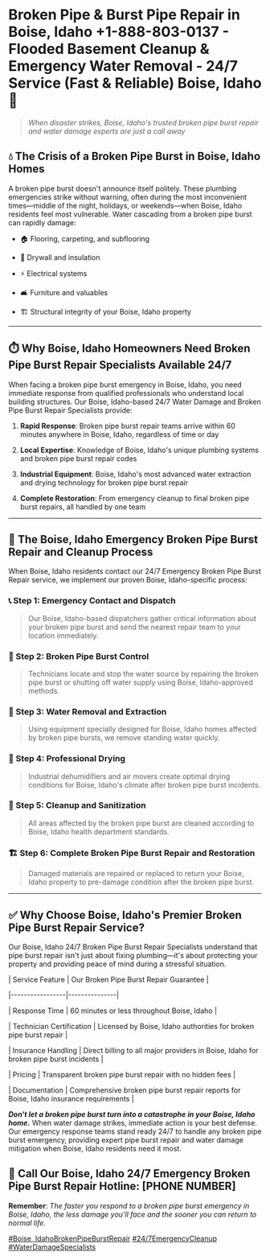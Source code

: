 # Broken Pipe & Burst Pipe Repair in Boise, Idaho +1-888-803-0137 - Flooded Basement Cleanup & Emergency Water Removal - 24/7 Service (Fast & Reliable) Boise, Idaho 🚨

> *When disaster strikes, Boise, Idaho's trusted broken pipe burst repair and water damage experts are just a call away*

## 💧 The Crisis of a Broken Pipe Burst in Boise, Idaho Homes

A broken pipe burst doesn't announce itself politely. These plumbing emergencies strike without warning, often during the most inconvenient times—middle of the night, holidays, or weekends—when Boise, Idaho residents feel most vulnerable. Water cascading from a broken pipe burst can rapidly damage:

* 🏠 Flooring, carpeting, and subflooring
* 🧱 Drywall and insulation
* ⚡ Electrical systems
* 🛋️ Furniture and valuables
* 🏗️ Structural integrity of your Boise, Idaho property

---

## ⏱️ Why Boise, Idaho Homeowners Need Broken Pipe Burst Repair Specialists Available 24/7

When facing a broken pipe burst emergency in Boise, Idaho, you need immediate response from qualified professionals who understand local building structures. Our Boise, Idaho-based 24/7 Water Damage and Broken Pipe Burst Repair Specialists provide:

1. **Rapid Response**: Broken pipe burst repair teams arrive within 60 minutes anywhere in Boise, Idaho, regardless of time or day
2. **Local Expertise**: Knowledge of Boise, Idaho's unique plumbing systems and broken pipe burst repair codes
3. **Industrial Equipment**: Boise, Idaho's most advanced water extraction and drying technology for broken pipe burst repair
4. **Complete Restoration**: From emergency cleanup to final broken pipe burst repairs, all handled by one team

---

## 🔧 The Boise, Idaho Emergency Broken Pipe Burst Repair and Cleanup Process

When Boise, Idaho residents contact our 24/7 Emergency Broken Pipe Burst Repair service, we implement our proven Boise, Idaho-specific process:

### 📞 Step 1: Emergency Contact and Dispatch
> Our Boise, Idaho-based dispatchers gather critical information about your broken pipe burst and send the nearest repair team to your location immediately.

### 🚿 Step 2: Broken Pipe Burst Control
> Technicians locate and stop the water source by repairing the broken pipe burst or shutting off water supply using Boise, Idaho-approved methods.

### 🌊 Step 3: Water Removal and Extraction
> Using equipment specially designed for Boise, Idaho homes affected by broken pipe bursts, we remove standing water quickly.

### 💨 Step 4: Professional Drying
> Industrial dehumidifiers and air movers create optimal drying conditions for Boise, Idaho's climate after broken pipe burst incidents.

### 🧼 Step 5: Cleanup and Sanitization
> All areas affected by the broken pipe burst are cleaned according to Boise, Idaho health department standards.

### 🏗️ Step 6: Complete Broken Pipe Burst Repair and Restoration
> Damaged materials are repaired or replaced to return your Boise, Idaho property to pre-damage condition after the broken pipe burst.

---

## ✅ Why Choose Boise, Idaho's Premier Broken Pipe Burst Repair Service?

Our Boise, Idaho 24/7 Broken Pipe Burst Repair Specialists understand that pipe burst repair isn't just about fixing plumbing—it's about protecting your property and providing peace of mind during a stressful situation.

| Service Feature | Our Broken Pipe Burst Repair Guarantee |
|-----------------|---------------|
| Response Time | 60 minutes or less throughout Boise, Idaho |
| Technician Certification | Licensed by Boise, Idaho authorities for broken pipe burst repair |
| Insurance Handling | Direct billing to all major providers in Boise, Idaho for broken pipe burst incidents |
| Pricing | Transparent broken pipe burst repair with no hidden fees |
| Documentation | Comprehensive broken pipe burst repair reports for Boise, Idaho insurance requirements |

***Don't let a broken pipe burst turn into a catastrophe in your Boise, Idaho home.*** When water damage strikes, immediate action is your best defense. Our emergency response teams stand ready 24/7 to handle any broken pipe burst emergency, providing expert pipe burst repair and water damage mitigation when Boise, Idaho residents need it most.

## 📱 Call Our Boise, Idaho 24/7 Emergency Broken Pipe Burst Repair Hotline: [PHONE NUMBER]

**Remember**: *The faster you respond to a broken pipe burst emergency in Boise, Idaho, the less damage you'll face and the sooner you can return to normal life.*

[#Boise, IdahoBrokenPipeBurstRepair](#) [#24/7EmergencyCleanup](#) [#WaterDamageSpecialists](#)
